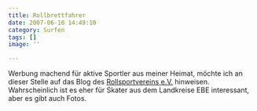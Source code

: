 ```yaml
---
title: Rollbrettfahrer
date: 2007-06-16 14:49:10
category: Surfen
tags: []
image: ''

---
```


Werbung machend für aktive Sportler aus meiner Heimat, möchte ich an dieser Stelle auf das Blog des [Rollsportvereins e.V.](http://rollsportverein.blogspot.com/) hinweisen. Wahrscheinlich ist es eher für Skater aus dem Landkreise EBE interessant, aber es gibt auch Fotos.

